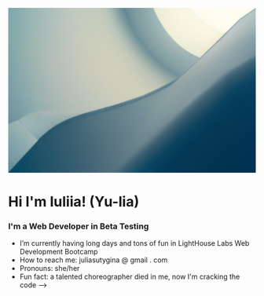 ![dusty-blue](https://github.com/juliasut/juliasut/blob/main/dusty-blue.jpg)

# Hi I'm Iuliia! (Yu-lia)

### I'm a Web Developer in Beta Testing

- I’m currently having long days and tons of fun in LightHouse Labs Web Development Bootcamp
- How to reach me: juliasutygina @ gmail . com
- Pronouns: she/her
- Fun fact: a talented choreographer died in me, now I'm cracking the code
-->
